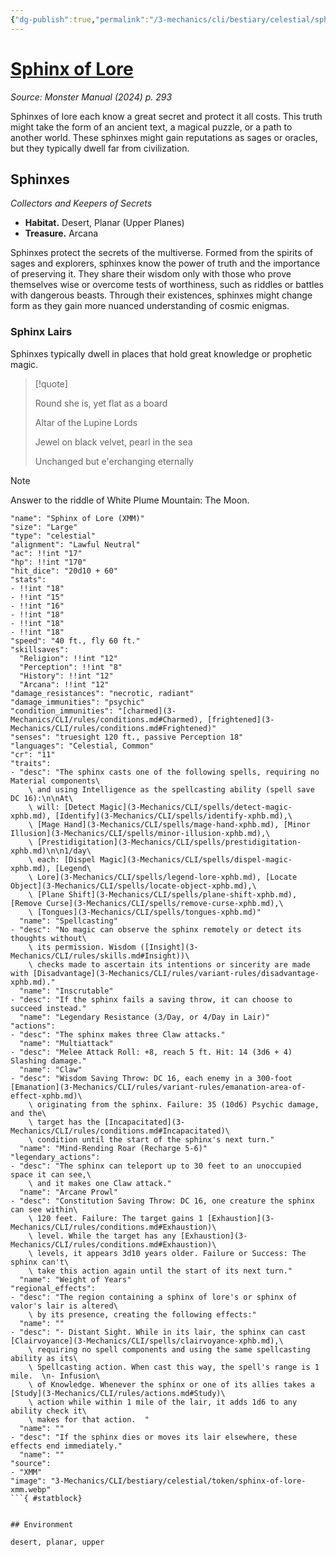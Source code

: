 ```yaml
---
{"dg-publish":true,"permalink":"/3-mechanics/cli/bestiary/celestial/sphinx-of-lore-xmm/","tags":["ttrpg-cli/compendium/src/5e/xmm","ttrpg-cli/monster/cr/11","ttrpg-cli/monster/environment/desert","ttrpg-cli/monster/environment/planar","ttrpg-cli/monster/environment/upper","ttrpg-cli/monster/size/large","ttrpg-cli/monster/type/celestial"],"noteIcon":""}
---
```


# [Sphinx of Lore](3-Mechanics\CLI\bestiary\celestial/sphinx-of-lore-xmm.md)
*Source: Monster Manual (2024) p. 293*  

Sphinxes of lore each know a great secret and protect it all costs. This truth might take the form of an ancient text, a magical puzzle, or a path to another world. These sphinxes might gain reputations as sages or oracles, but they typically dwell far from civilization.

## Sphinxes

*Collectors and Keepers of Secrets*

- **Habitat.** Desert, Planar (Upper Planes)  
- **Treasure.** Arcana  

Sphinxes protect the secrets of the multiverse. Formed from the spirits of sages and explorers, sphinxes know the power of truth and the importance of preserving it. They share their wisdom only with those who prove themselves wise or overcome tests of worthiness, such as riddles or battles with dangerous beasts. Through their existences, sphinxes might change form as they gain more nuanced understanding of cosmic enigmas.

### Sphinx Lairs

Sphinxes typically dwell in places that hold great knowledge or prophetic magic.

> [!quote]  
> 
> Round she is, yet flat as a board
> 
> Altar of the Lupine Lords
> 
> Jewel on black velvet, pearl in the sea
> 
> Unchanged but e'erchanging eternally

> [!note]
> Answer to the riddle of White Plume Mountain: The Moon.

```statblock
"name": "Sphinx of Lore (XMM)"
"size": "Large"
"type": "celestial"
"alignment": "Lawful Neutral"
"ac": !!int "17"
"hp": !!int "170"
"hit_dice": "20d10 + 60"
"stats":
- !!int "18"
- !!int "15"
- !!int "16"
- !!int "18"
- !!int "18"
- !!int "18"
"speed": "40 ft., fly 60 ft."
"skillsaves":
  "Religion": !!int "12"
  "Perception": !!int "8"
  "History": !!int "12"
  "Arcana": !!int "12"
"damage_resistances": "necrotic, radiant"
"damage_immunities": "psychic"
"condition_immunities": "[charmed](3-Mechanics/CLI/rules/conditions.md#Charmed), [frightened](3-Mechanics/CLI/rules/conditions.md#Frightened)"
"senses": "truesight 120 ft., passive Perception 18"
"languages": "Celestial, Common"
"cr": "11"
"traits":
- "desc": "The sphinx casts one of the following spells, requiring no Material components\
    \ and using Intelligence as the spellcasting ability (spell save DC 16):\n\nAt\
    \ will: [Detect Magic](3-Mechanics/CLI/spells/detect-magic-xphb.md), [Identify](3-Mechanics/CLI/spells/identify-xphb.md),\
    \ [Mage Hand](3-Mechanics/CLI/spells/mage-hand-xphb.md), [Minor Illusion](3-Mechanics/CLI/spells/minor-illusion-xphb.md),\
    \ [Prestidigitation](3-Mechanics/CLI/spells/prestidigitation-xphb.md)\n\n1/day\
    \ each: [Dispel Magic](3-Mechanics/CLI/spells/dispel-magic-xphb.md), [Legend\
    \ Lore](3-Mechanics/CLI/spells/legend-lore-xphb.md), [Locate Object](3-Mechanics/CLI/spells/locate-object-xphb.md),\
    \ [Plane Shift](3-Mechanics/CLI/spells/plane-shift-xphb.md), [Remove Curse](3-Mechanics/CLI/spells/remove-curse-xphb.md),\
    \ [Tongues](3-Mechanics/CLI/spells/tongues-xphb.md)"
  "name": "Spellcasting"
- "desc": "No magic can observe the sphinx remotely or detect its thoughts without\
    \ its permission. Wisdom ([Insight](3-Mechanics/CLI/rules/skills.md#Insight))\
    \ checks made to ascertain its intentions or sincerity are made with [Disadvantage](3-Mechanics/CLI/rules/variant-rules/disadvantage-xphb.md)."
  "name": "Inscrutable"
- "desc": "If the sphinx fails a saving throw, it can choose to succeed instead."
  "name": "Legendary Resistance (3/Day, or 4/Day in Lair)"
"actions":
- "desc": "The sphinx makes three Claw attacks."
  "name": "Multiattack"
- "desc": "Melee Attack Roll: +8, reach 5 ft. Hit: 14 (3d6 + 4) Slashing damage."
  "name": "Claw"
- "desc": "Wisdom Saving Throw: DC 16, each enemy in a 300-foot [Emanation](3-Mechanics/CLI/rules/variant-rules/emanation-area-of-effect-xphb.md)\
    \ originating from the sphinx. Failure: 35 (10d6) Psychic damage, and the\
    \ target has the [Incapacitated](3-Mechanics/CLI/rules/conditions.md#Incapacitated)\
    \ condition until the start of the sphinx's next turn."
  "name": "Mind-Rending Roar (Recharge 5-6)"
"legendary_actions":
- "desc": "The sphinx can teleport up to 30 feet to an unoccupied space it can see,\
    \ and it makes one Claw attack."
  "name": "Arcane Prowl"
- "desc": "Constitution Saving Throw: DC 16, one creature the sphinx can see within\
    \ 120 feet. Failure: The target gains 1 [Exhaustion](3-Mechanics/CLI/rules/conditions.md#Exhaustion)\
    \ level. While the target has any [Exhaustion](3-Mechanics/CLI/rules/conditions.md#Exhaustion)\
    \ levels, it appears 3d10 years older. Failure or Success: The sphinx can't\
    \ take this action again until the start of its next turn."
  "name": "Weight of Years"
"regional_effects":
- "desc": "The region containing a sphinx of lore's or sphinx of valor's lair is altered\
    \ by its presence, creating the following effects:"
  "name": ""
- "desc": "- Distant Sight. While in its lair, the sphinx can cast [Clairvoyance](3-Mechanics/CLI/spells/clairvoyance-xphb.md),\
    \ requiring no spell components and using the same spellcasting ability as its\
    \ Spellcasting action. When cast this way, the spell's range is 1 mile.  \n- Infusion\
    \ of Knowledge. Whenever the sphinx or one of its allies takes a [Study](3-Mechanics/CLI/rules/actions.md#Study)\
    \ action while within 1 mile of the lair, it adds 1d6 to any ability check it\
    \ makes for that action.  "
  "name": ""
- "desc": "If the sphinx dies or moves its lair elsewhere, these effects end immediately."
  "name": ""
"source":
- "XMM"
"image": "3-Mechanics/CLI/bestiary/celestial/token/sphinx-of-lore-xmm.webp"
```{ #statblock}


## Environment

desert, planar, upper